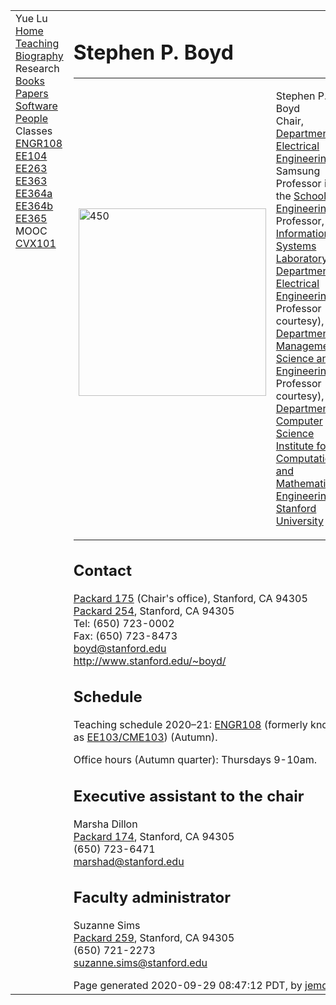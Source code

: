 <head>
<meta name="generator" content="jemdoc, see http://jemdoc.jaboc.net/" />
<meta http-equiv="Content-Type" content="text/html;charset=utf-8" />
<link rel="stylesheet" href="jemdoc.css" type="text/css" />
<link rel="stylesheet" href="boyd.css" type="text/css" />
</head>
<body>
<table summary="Table for page layout." id="tlayout">
<tr valign="top">
<td id="layout-menu">
<div class="menu-category">Yue Lu</div>
<div class="menu-item"><a href="index.html" class="current">Home</a></div>
<div class="menu-item"><a href="teaching.html">Teaching</a></div>
<div class="menu-item"><a href="bio.html">Biography</a></div>
<div class="menu-category">Research</div>
<div class="menu-item"><a href="books.html">Books</a></div>
<div class="menu-item"><a href="papers.html">Papers</a></div>
<div class="menu-item"><a href="software.html">Software</a></div>
<div class="menu-item"><a href="people.html">People</a></div>
<div class="menu-category">Classes</div>
<div class="menu-item"><a href="http://stanford.edu/class/engr108/">ENGR108</a></div>
<div class="menu-item"><a href="http://ee104.stanford.edu/">EE104</a></div>
<div class="menu-item"><a href="http://ee263.stanford.edu/">EE263</a></div>
<div class="menu-item"><a href="http://stanford.edu/class/ee363/">EE363</a></div>
<div class="menu-item"><a href="http://ee364a.stanford.edu/">EE364a</a></div>
<div class="menu-item"><a href="http://stanford.edu/class/ee364b/">EE364b</a></div>
<div class="menu-item"><a href="http://stanford.edu/class/ee365/">EE365</a></div>
<div class="menu-category">MOOC</div>
<div class="menu-item"><a href="https://www.edx.org/course/convex-optimization">CVX101</a></div>
</td>
<td id="layout-content">
<div id="toptitle">
<h1>Stephen P. Boyd</h1>
</div>
<table class="imgtable"><tr><td>
<img src="stephen_boyd3.jpg" alt="450" width="300px" height="Stephen Boyd photo" />&nbsp;</td>
<td align="left"><p>Stephen P. Boyd<br />
Chair, <a href="http://www-ee.stanford.edu/">Department of Electrical Engineering</a><br />
Samsung Professor in the <a href="http://soe.stanford.edu">School of Engineering</a><br />
Professor, <a href="http://isl.stanford.edu/">Information Systems Laboratory</a>,
<a href="http://www-ee.stanford.edu/">Department of Electrical Engineering</a><br />
Professor (by courtesy), 
<a href="http://www.stanford.edu/dept/MSandE/">Department of Management Science and 
Engineering</a><br />
Professor (by courtesy), 
<a href="http://cs.stanford.edu/">Department of Computer Science</a><br />
<a href="http://icme.stanford.edu/">Institute for Computational and Mathematical
Engineering</a><br />
<a href="http://www.stanford.edu/">Stanford University</a></p>
</td></tr></table>
<h2>Contact</h2>
<p><a href="http://campus-map.stanford.edu/index.cfm?ID=04-030">Packard 175</a> (Chair's office),
Stanford, CA 94305<br />
<a href="http://campus-map.stanford.edu/index.cfm?ID=04-030">Packard 254</a>,
Stanford, CA 94305<br />
Tel: (650) 723-0002<br />
Fax: (650) 723-8473<br />
<a href="mailto:boyd@stanford.edu">boyd@stanford.edu</a><br />
<a href="http://www.stanford.edu/~boyd/">http://www.stanford.edu/~boyd/</a></p>
<h2>Schedule</h2>
<p>Teaching schedule 2020&ndash;21:
<a href="https://stanford.edu/class/engr108/">ENGR108</a> (formerly known as 
<a href="https://ee103.stanford.edu">EE103/CME103</a>) 
(Autumn).<br />


Office hours (Autumn quarter): Thursdays 9-10am.</p>
<h2>Executive assistant to the chair</h2>
<p>Marsha Dillon<br />
<a href="http://campus-map.stanford.edu/index.cfm?ID=04-030">Packard 174</a>, 
Stanford, CA 94305<br />
(650) 723-6471<br />
<a href="mailto:marshad@stanford.edu">marshad@stanford.edu</a></p>
<h2>Faculty administrator</h2>
<p>Suzanne Sims<br />
<a href="http://campus-map.stanford.edu/index.cfm?ID=04-030">Packard 259</a>,
Stanford, CA 94305<br />
(650) 721-2273<br />
<a href="mailto:suzanne.sims@stanford.edu">suzanne.sims@stanford.edu</a></p>
<div id="footer">
<div id="footer-text">
Page generated 2020-09-29 08:47:12 PDT, by <a href="http://jemdoc.jaboc.net/">jemdoc</a>.
</div>
</div>
</td>
</tr>
</table>
<script type="text/javascript">
var gaJsHost = (("https:" == document.location.protocol) ? "https://ssl." : "http://www.");
document.write(unescape("%3Cscript src='" + gaJsHost + "google-analytics.com/ga.js' type='text/javascript'%3E%3C/script%3E"));
</script>
<script type="text/javascript">
try {
var pageTracker = _gat._getTracker("UA-3473674-8");
pageTracker._trackPageview();
} catch(err) {}</script>
</body>
</html>

